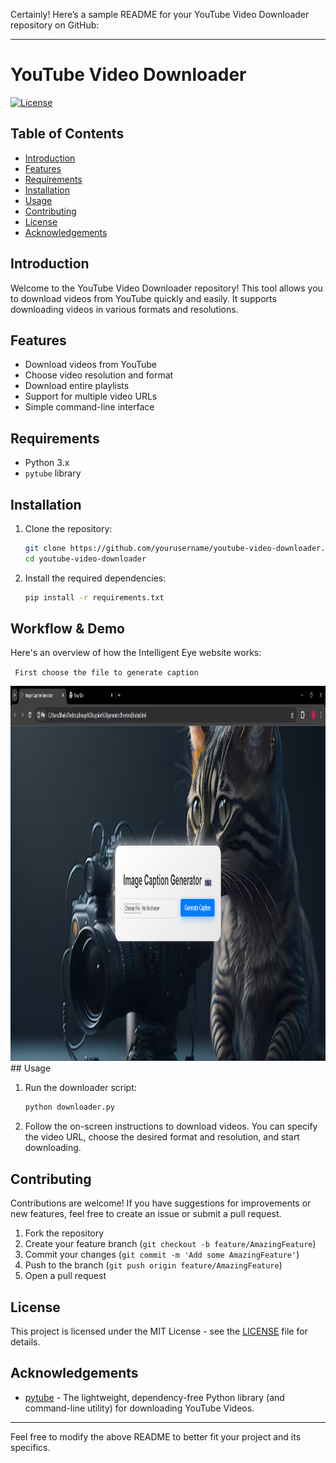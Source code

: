 Certainly! Here’s a sample README for your YouTube Video Downloader repository on GitHub:

---

# YouTube Video Downloader

[![License](https://img.shields.io/badge/license-MIT-blue.svg)](LICENSE)

## Table of Contents

- [Introduction](#introduction)
- [Features](#features)
- [Requirements](#requirements)
- [Installation](#installation)
- [Usage](#usage)
- [Contributing](#contributing)
- [License](#license)
- [Acknowledgements](#acknowledgements)

## Introduction

Welcome to the YouTube Video Downloader repository! This tool allows you to download videos from YouTube quickly and easily. It supports downloading videos in various formats and resolutions.

## Features

- Download videos from YouTube
- Choose video resolution and format
- Download entire playlists
- Support for multiple video URLs
- Simple command-line interface

## Requirements

- Python 3.x
- `pytube` library

## Installation

1. Clone the repository:

    ```sh
    git clone https://github.com/yourusername/youtube-video-downloader.git
    cd youtube-video-downloader
    ```

2. Install the required dependencies:

    ```sh
    pip install -r requirements.txt
    ```

## Workflow & Demo

Here's an overview of how the Intelligent Eye website works:

` First choose the file to generate caption`

<img src="https://github.com/Muheet-m1/Image-Caption-Generator/blob/main/images/Screenshot%202024-06-01%20184415.png" height="600">
## Usage

1. Run the downloader script:

    ```sh
    python downloader.py
    ```

2. Follow the on-screen instructions to download videos. You can specify the video URL, choose the desired format and resolution, and start downloading.

## Contributing

Contributions are welcome! If you have suggestions for improvements or new features, feel free to create an issue or submit a pull request.

1. Fork the repository
2. Create your feature branch (`git checkout -b feature/AmazingFeature`)
3. Commit your changes (`git commit -m 'Add some AmazingFeature'`)
4. Push to the branch (`git push origin feature/AmazingFeature`)
5. Open a pull request

## License

This project is licensed under the MIT License - see the [LICENSE](LICENSE) file for details.

## Acknowledgements

- [pytube](https://github.com/pytube/pytube) - The lightweight, dependency-free Python library (and command-line utility) for downloading YouTube Videos.

---

Feel free to modify the above README to better fit your project and its specifics.
